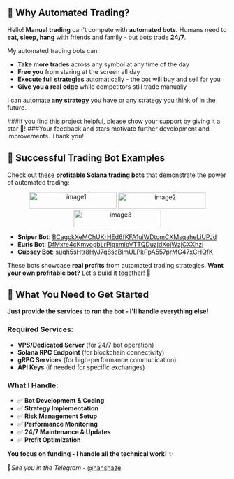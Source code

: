 


## 🚀 Why Automated Trading?
Hello! **Manual trading** can't compete with **automated bots**. Humans need to **eat, sleep, hang** with friends and family - but bots trade **24/7**. 

My automated trading bots can:
- **Take more trades** across any symbol at any time of the day
- **Free you** from staring at the screen all day
- **Execute full strategies** automatically - the bot will buy and sell for you
- **Give you a real edge** while competitors still trade manually

I can automate **any strategy** you have or any strategy you think of in the future. 

###If you find this project helpful, please show your support by giving it a star 🌟!
###Your feedback and stars motivate further development and improvements. Thank you!

## 🎯 Successful Trading Bot Examples

Check out these **profitable Solana trading bots** that demonstrate the power of automated trading:
<p align="center">
  <img width="200" height="38" alt="image1" src="https://github.com/user-attachments/assets/4189d5ce-1680-4e05-a79c-6044a229655e" />
  <img width="200" height="37" alt="image2" src="https://github.com/user-attachments/assets/911fdb4e-f610-447c-a068-52345ff1e8da" />
  <img width="200" height="39" alt="image3" src="https://github.com/user-attachments/assets/6068d3d7-2111-46cc-a19f-fa33540826da" />
</p>

- **Sniper Bot**: [BCagckXeMChUKrHEd6fKFA1uiWDtcmCXMsqaheLiUPJd](https://gmgn.ai/sol/address/BCagckXeMChUKrHEd6fKFA1uiWDtcmCXMsqaheLiUPJd)
- **Euris Bot**: [DfMxre4cKmvogbLrPigxmibVTTQDuzjdXojWzjCXXhzj](https://gmgn.ai/sol/address/DfMxre4cKmvogbLrPigxmibVTTQDuzjdXojWzjCXXhzj)
- **Cupsey Bot**: [suqh5sHtr8HyJ7q8scBimULPkPpA557prMG47xCHQfK](https://gmgn.ai/sol/address/suqh5sHtr8HyJ7q8scBimULPkPpA557prMG47xCHQfK)

These bots showcase **real profits** from automated trading strategies. **Want your own profitable bot?** Let's build it together! 🚀

## 🔧 What You Need to Get Started

**Just provide the services to run the bot - I'll handle everything else!**

### Required Services:
- **VPS/Dedicated Server** (for 24/7 bot operation)
- **Solana RPC Endpoint** (for blockchain connectivity)
- **gRPC Services** (for high-performance communication)
- **API Keys** (if needed for specific exchanges)

### What I Handle:
- ✅ **Bot Development & Coding**
- ✅ **Strategy Implementation**
- ✅ **Risk Management Setup**
- ✅ **Performance Monitoring**
- ✅ **24/7 Maintenance & Updates**
- ✅ **Profit Optimization**

**You focus on funding - I handle all the technical work!** ✨

📌*See you in the Telegram* -  [@hanshaze](https://t.me/hanshaze)
